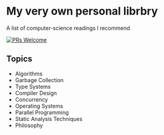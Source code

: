# My very own personal librbry 
A list of computer-science readings I recommend

<a target="_blank" href="https://github.com/amilajack/popcorn-time-desktop/pulls">
  <img src="https://img.shields.io/badge/PRs-welcome-brightgreen.svg" alt="PRs Welcome" />
</a>

## Topics

* Algorithms
* Garbage Collection
* Type Systems
* Compiler Design
* Concurrency
* Operating Systems
* Parallel Programming
* Static Analysis Techniques
* Philosophy
